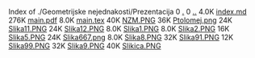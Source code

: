 Index of ./Geometrijske nejednakosti/Prezentacija
0 [.](.)
0 [..](..)
4.0K [index.md](index.md)
276K [main.pdf](main.pdf)
8.0K [main.tex](main.tex)
40K [NZM.PNG](NZM.PNG)
36K [Ptolomej.png](Ptolomej.png)
24K [Slika11.PNG](Slika11.PNG)
24K [Slika12.PNG](Slika12.PNG)
8.0K [Slika1.PNG](Slika1.PNG)
8.0K [Slika2.PNG](Slika2.PNG)
16K [Slika5.PNG](Slika5.PNG)
24K [Slika667.png](Slika667.png)
8.0K [Slika8.PNG](Slika8.PNG)
32K [Slika91.PNG](Slika91.PNG)
12K [Slika99.PNG](Slika99.PNG)
32K [Slika9.PNG](Slika9.PNG)
40K [Slikica.PNG](Slikica.PNG)
